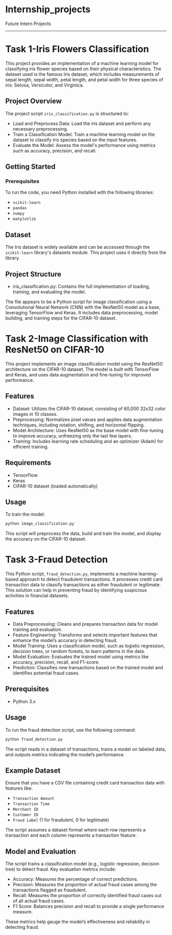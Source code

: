 # Internship_projects
Future Intern Projects


---

# Task 1-Iris Flowers Classification

This project provides an implementation of a machine learning model for classifying iris flower species based on their physical characteristics. The dataset used is the famous Iris dataset, which includes measurements of sepal length, sepal width, petal length, and petal width for three species of iris: Setosa, Versicolor, and Virginica.

## Project Overview

The project script `iris_classification.py` is structured to:

- Load and Preprocess Data: Load the iris dataset and perform any necessary preprocessing.
- Train a Classification Model: Train a machine learning model on the dataset to classify iris species based on the input features.
- Evaluate the Model: Assess the model's performance using metrics such as accuracy, precision, and recall.

## Getting Started

### Prerequisites

To run the code, you need Python installed with the following libraries:
- `scikit-learn`
- `pandas`
- `numpy`
- `matplotlib`

## Dataset

The Iris dataset is widely available and can be accessed through the `scikit-learn` library's datasets module. This project uses it directly from the library.

## Project Structure

- iris_classification.py: Contains the full implementation of loading, training, and evaluating the model.

The file appears to be a Python script for image classification using a Convolutional Neural Network (CNN) with the ResNet50 model as a base, leveraging TensorFlow and Keras. It includes data preprocessing, model building, and training steps for the CIFAR-10 dataset.

# Task 2-Image Classification with ResNet50 on CIFAR-10

This project implements an image classification model using the ResNet50 architecture on the CIFAR-10 dataset. The model is built with TensorFlow and Keras, and uses data augmentation and fine-tuning for improved performance.

## Features

- Dataset: Utilizes the CIFAR-10 dataset, consisting of 60,000 32x32 color images in 10 classes.
- Preprocessing: Normalizes pixel values and applies data augmentation techniques, including rotation, shifting, and horizontal flipping.
- Model Architecture: Uses ResNet50 as the base model with fine-tuning to improve accuracy, unfreezing only the last few layers.
- Training: Includes learning rate scheduling and an optimizer (Adam) for efficient training.

## Requirements

- TensorFlow
- Keras
- CIFAR-10 dataset (loaded automatically)

## Usage

To train the model:
```python
python image_classification.py
```

This script will preprocess the data, build and train the model, and display the accuracy on the CIFAR-10 dataset.

# Task 3-Fraud Detection

This Python script, `fraud_detection.py`, implements a machine learning-based approach to detect fraudulent transactions. It processes credit card transaction data to classify transactions as either fraudulent or legitimate. This solution can help in preventing fraud by identifying suspicious activities in financial datasets.

## Features

- Data Preprocessing: Cleans and prepares transaction data for model training and evaluation.
- Feature Engineering: Transforms and selects important features that enhance the model’s accuracy in detecting fraud.
- Model Training: Uses a classification model, such as logistic regression, decision trees, or random forests, to learn patterns in the data.
- Model Evaluation: Evaluates the trained model using metrics like accuracy, precision, recall, and F1-score.
- Prediction: Classifies new transactions based on the trained model and identifies potential fraud cases.

## Prerequisites

- Python 3.x

## Usage

To run the fraud detection script, use the following command:
```bash
python fraud_detection.py
```

The script reads in a dataset of transactions, trains a model on labeled data, and outputs metrics indicating the model’s performance. 

## Example Dataset

Ensure that you have a CSV file containing credit card transaction data with features like:
- `Transaction Amount`
- `Transaction Time`
- `Merchant ID`
- `Customer ID`
- `Fraud Label` (1 for fraudulent, 0 for legitimate)

The script assumes a dataset format where each row represents a transaction and each column represents a transaction feature.

## Model and Evaluation

The script trains a classification model (e.g., logistic regression, decision tree) to detect fraud. Key evaluation metrics include:

- Accuracy: Measures the percentage of correct predictions.
- Precision: Measures the proportion of actual fraud cases among the transactions flagged as fraudulent.
- Recall: Measures the proportion of correctly identified fraud cases out of all actual fraud cases.
- F1 Score: Balances precision and recall to provide a single performance measure.

These metrics help gauge the model’s effectiveness and reliability in detecting fraud.



